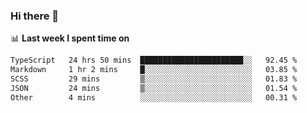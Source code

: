 ### Hi there 👋

<!--
**DBvc/DBvc** is a ✨ _special_ ✨ repository because its `README.md` (this file) appears on your GitHub profile.

Here are some ideas to get you started:

- 🔭 I’m currently working on ...
- 🌱 I’m currently learning ...
- 👯 I’m looking to collaborate on ...
- 🤔 I’m looking for help with ...
- 💬 Ask me about ...
- 📫 How to reach me: ...
- 😄 Pronouns: ...
- ⚡ Fun fact: ...
-->

📊 **Last week I spent time on**
<!--START_SECTION:waka-->

```txt
TypeScript   24 hrs 50 mins  ███████████████████████░░   92.45 %
Markdown     1 hr 2 mins     █░░░░░░░░░░░░░░░░░░░░░░░░   03.85 %
SCSS         29 mins         ▒░░░░░░░░░░░░░░░░░░░░░░░░   01.83 %
JSON         24 mins         ▒░░░░░░░░░░░░░░░░░░░░░░░░   01.54 %
Other        4 mins          ░░░░░░░░░░░░░░░░░░░░░░░░░   00.31 %
```

<!--END_SECTION:waka-->
